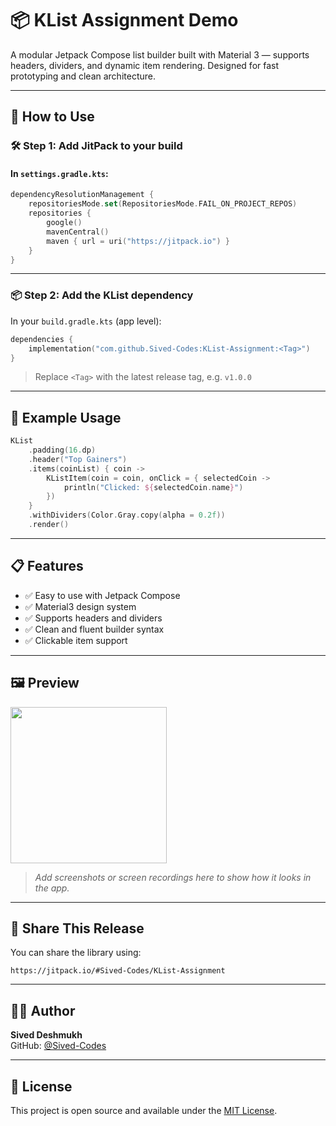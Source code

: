 # 📦 KList Assignment Demo

A modular Jetpack Compose list builder built with Material 3 — supports headers, dividers, and dynamic item rendering. Designed for fast prototyping and clean architecture.

---

## 🚀 How to Use

### 🛠️ Step 1: Add JitPack to your build

#### In `settings.gradle.kts`:

```kotlin
dependencyResolutionManagement {
    repositoriesMode.set(RepositoriesMode.FAIL_ON_PROJECT_REPOS)
    repositories {
        google()
        mavenCentral()
        maven { url = uri("https://jitpack.io") }
    }
}
```

---

### 📦 Step 2: Add the KList dependency

In your `build.gradle.kts` (app level):

```kotlin
dependencies {
    implementation("com.github.Sived-Codes:KList-Assignment:<Tag>")
}
```

> Replace `<Tag>` with the latest release tag, e.g. `v1.0.0`

---

## 🧪 Example Usage

```kotlin
KList
    .padding(16.dp)
    .header("Top Gainers")
    .items(coinList) { coin ->
        KListItem(coin = coin, onClick = { selectedCoin ->
            println("Clicked: ${selectedCoin.name}")
        })
    }
    .withDividers(Color.Gray.copy(alpha = 0.2f))
    .render()
```

---

## 📋 Features

- ✅ Easy to use with Jetpack Compose
- ✅ Material3 design system
- ✅ Supports headers and dividers
- ✅ Clean and fluent builder syntax
- ✅ Clickable item support

---

## 🖼️ Preview

<img src="[https://github.com/Sived-Codes/KList-Assignment/blob/main/drawables/img.png](https://github.com/Sived-Codes/KList-Assignment/blob/master/app/src/main/res/drawable/img.png?raw=true)" width="250" />

> _Add screenshots or screen recordings here to show how it looks in the app._

---

## 🔗 Share This Release

You can share the library using:

```
https://jitpack.io/#Sived-Codes/KList-Assignment
```

---

## 👨‍💻 Author

**Sived Deshmukh**  
GitHub: [@Sived-Codes](https://github.com/Sived-Codes)

---

## 📝 License

This project is open source and available under the [MIT License](LICENSE).

